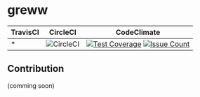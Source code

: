 # greww

| TravisCI | CircleCI | CodeClimate |
| --- | --- | --- |
| * | ![CircleCI](https://circleci.com/gh/iallabs/greww.svg?style=svg&circle-token=6748a7f07d64bb2ee72cbe7201d4ce7106ec5bc9) | [![Test Coverage](https://codeclimate.com/repos/5991fbb6eee472029e0001fe/badges/3bad51a91d10d32438f4/coverage.svg)](https://codeclimate.com/repos/5991fbb6eee472029e0001fe/coverage) [![Issue Count](https://codeclimate.com/repos/5991fbb6eee472029e0001fe/badges/3bad51a91d10d32438f4/issue_count.svg)](https://codeclimate.com/repos/5991fbb6eee472029e0001fe/feed) |


## Contribution

(comming soon)
